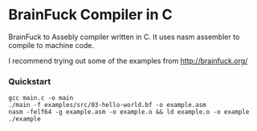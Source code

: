 # BrainFuck Compiler in C

BrainFuck to Assebly compiler written in C. It uses nasm assembler to compile
to machine code.

I recommend trying out some of the examples from <http://brainfuck.org/>

### Quickstart

```console
gcc main.c -o main
./main -f examples/src/03-hello-world.bf -o example.asm
nasm -felf64 -g example.asm -o example.o && ld example.o -o example
./example
```
